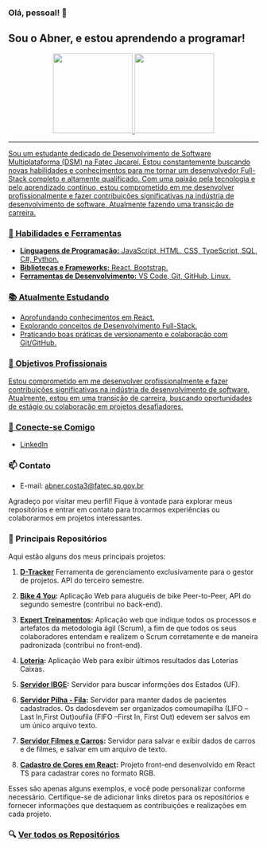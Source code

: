 ### Olá, pessoal! 👋
## Sou o Abner, e estou aprendendo a programar!

<div align="center">
   <a href="https://github.com/abnercosta97">
   <img height="160em" src="https://github-readme-stats.vercel.app/api?username=abnercosta97&theme=dark&show_icons=true&hide_border=true&count_private=true"/>
   <img height="160em" src="https://github-readme-stats.vercel.app/api/top-langs/?username=abnercosta97&theme=dark&show_icons=true&hide_border=true&layout=compact"/>
</div>

---
   
Sou um estudante dedicado de Desenvolvimento de Software Multiplataforma (DSM) na Fatec Jacareí. Estou constantemente buscando novas habilidades e conhecimentos para me tornar um desenvolvedor Full-Stack completo e altamente qualificado. Com uma paixão pela tecnologia e pelo aprendizado contínuo, estou comprometido em me desenvolver profissionalmente e fazer contribuições significativas na indústria de desenvolvimento de software. Atualmente fazendo uma transição de carreira.

### 🚀 Habilidades e Ferramentas

- **Linguagens de Programação:** JavaScript, HTML, CSS, TypeScript, SQL, C#, Python.
- **Bibliotecas e Frameworks:** React, Bootstrap.
- **Ferramentas de Desenvolvimento:** VS Code, Git, GitHub, Linux.

### 📚 Atualmente Estudando

- Aprofundando conhecimentos em React.
- Explorando conceitos de Desenvolvimento Full-Stack.
- Praticando boas práticas de versionamento e colaboração com Git/GitHub.

### 💼 Objetivos Profissionais

Estou comprometido em me desenvolver profissionalmente e fazer contribuições significativas na indústria de desenvolvimento de software. Atualmente, estou em uma transição de carreira, buscando oportunidades de estágio ou colaboração em projetos desafiadores.

### 🤝 Conecte-se Comigo

- [LinkedIn](https://www.linkedin.com/in/abnercosta97)


### 📫 Contato

- E-mail: abner.costa3@fatec.sp.gov.br

Agradeço por visitar meu perfil! Fique à vontade para explorar meus repositórios e entrar em contato para trocarmos experiências ou colaborarmos em projetos interessantes.

### 🚀 Principais Repositórios

Aqui estão alguns dos meus principais projetos:

1. **[D-Tracker](https://github.com/DevsDomain/D-Traker)** Ferramenta de gerenciamento exclusivamente para o gestor de projetos. API do terceiro semestre.

3. **[Bike 4 You](https://github.com/DevsDomain/Bike4you):** Aplicação Web para aluguéis de bike Peer-to-Peer, API do segundo semestre (contribui no back-end).

4. **[Expert Treinamentos](https://github.com/Our-time-Fatec/Expert-Treinamentos):** Aplicação web que indique todos os processos e artefatos da metodologia ágil (Scrum), a fim de que todos os seus colaboradores entendam e realizem o Scrum corretamente e de maneira padronizada (contribui no front-end).

5. **[Loteria](https://github.com/abnercosta97/ativadade-praticaReact):** Aplicação Web para exibir últimos resultados das Loterias Caixas.

6. **[Servidor IBGE](https://github.com/abnercosta97/servidorIBGE):** Servidor para buscar informções dos Estados (UF).

7. **[Servidor Pilha - Fila](https://github.com/abnercosta97/servidorPilha):** Servidor para manter dados de pacientes cadastrados. Os dadosdevem ser organizados comoumapilha (LIFO –Last In,First Out)oufila (FIFO –First In, First Out) edevem ser salvos em um único arquivo texto.

8. **[Servidor Filmes e Carros](https://github.com/abnercosta97/provaC-TP):** Servidor para salvar e exibir dados de carros e de filmes, e salvar em um arquivo de texto.

9. **[Cadastro de Cores em React](https://github.com/abnercosta97/prov3-A-DWII):** Projeto front-end desenvolvido em React TS para cadastrar cores no formato RGB.

Esses são apenas alguns exemplos, e você pode personalizar conforme necessário. Certifique-se de adicionar links diretos para os repositórios e fornecer informações que destaquem as contribuições e realizações em cada projeto.

### 🔍 [Ver todos os Repositórios](https://github.com/abnercosta97?tab=repositories)

